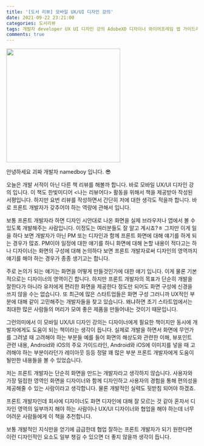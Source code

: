 ```yaml
---
title: '[도서 리뷰] 모바일 UX/UI 디자인 강의'
date: 2021-09-22 23:21:00
categories: 도서리뷰
tags: 개발자 developer UX UI 디자인 강의 AdobeXD 디자이너 와이어프레임 앱 가이드라인 안드로이드 아이폰 iOS Android 오버레이
comments: true
---
```


<img src='https://firebasestorage.googleapis.com/v0/b/github-blog-39e5f.appspot.com/o/uxui-design.JPG?alt=media&token=ef01e6fe-a9da-4487-b93b-f5472bce4c38' width='300px'/>

안녕하세요 괴짜 개발자 namedboy 입니다. 😎

오늘은 개발 서적이 아닌 다른 책 리뷰를 해볼까 합니다.
바로 모바일 UX/UI 디자인 강의 입니다. 이 책도 한빛미디어 <나는 리뷰어다> 활동을 위해서 책을 제공받아 작성된 서평입니다.
하지만 요번 리뷰를 작성하면서 간단히 저에 대한 생각도 적을까 합니다.
바로 프론트 개발자가 갖추어야 하는 역량에 관해서 입니다.

보통 프론트 개발자라 하면 디자인 시안대로 나온 화면을 실제 브라우저나 앱에서 볼 수 있도록 개발해주는 사람입니다.
이정도는 여러분들도 잘 알고 계시죠?ㅎ
그치만 이게 일을 하다 보면 개발자가 아닌 PM 또는 디자인과 함께 프론트 화면에 대해 얘기를 하게 되는 경우가 많죠.
PM이야 일정에 대한 얘기를 하니 화면에 대해 논할 내용이 적다고는 하나 디자이너는 화면의 구성에 대해 논의하다 보면 프론트 개발자로써 디자인의 영역까지 얘기를 해야 하는 경우가 종종 생기고는 합니다.

주로 논의가 되는 얘기는 화면을 어떻게 만들것인가에 대한 얘기 입니다.
이게 물론 기본적으로는 디자이너의 영역이긴 합니다.
하지만 프론트 개발자의 목표가 단순히 개발을 잘한다가 아니라 유저에게 편리한 화면을 제공한다 정도만 되어도 화면 구성에 신경을 쓰지 않을 수는 없습니다.
또 최근에 많은 스타트업들은 화면 구성 그러니까 UX적인 부분에 대해 같이 고민해주는 개발자들을 찾고 있습니다.
왜냐하면 초기 스타트업에서는 최대한 많은 사람들의 머리가 모여 좋은 제품을 만들어내는 것이기 때문입니다.

그런의미에서 이 모바일 UX/UI 디자인 강의는 디자이너에게 필요한 책이지만 동시에 개발자에게도 도움이 되는 책이라는 생각이 듭니다.
실제로 개발을 하면서 화면에 무언가를 그려낼 때 고려해야 하는 부분들 예를 들어 화면의 해상도와 관련한 이해, 뷰포인트 관련 내용, Android와 iOS의 주요 가이드라인, Android와 iOS에 이미지를 넣을 때 고려해야 하는 부분이라던가 레이아웃 등등 정말 꽤 많은 부분 프론트 개발자에게 도움이 될만한 내용들을 볼 수 있었습니다.

저는 프론트 개발자는 단순히 화면을 만드는 개발자라고 생각하지 않습니다.
사용자와 가장 밀접한 영역인 화면을 디자이너와 함께 디자인하고 사용자의 경험을 통해 편의성을 제공해줄 수 있는 사람이라고 생각합니다.
물론 개발적인 실력도 뒷받침 되어야 하겠죠.

프론트 개발자인데 회사에 디자이너도 화면 디자인에 대해 잘 모르는 것 같아 혼자서 디자인 영역의 일부까지 해야 하는 사람이나 UX/UI 디자이너와 협업을 해야 하는데 너무 어려운 사람들에게 이 책을 추천합니다.

보통 개발적인 지식만을 얻기에 급급한데 협업 잘하는 프론트 개발자가 되기 원한다면 이런 디자인적인 요소도 일부 챙길 수 있으면 더 좋지 않을까 생각이 듭니다.